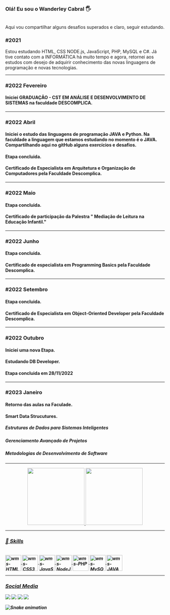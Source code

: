 
### Olá! Eu sou o Wanderley Cabral 🖐️ 
<br/>
Aqui vou compartilhar alguns desafios superados e claro, seguir estudando.
<h3>#2021</h3>Estou estudando HTML, CSS NODE.js, JavaScript, PHP, MySQL e C#.
Já tive contato com a INFORMÁTICA há muito tempo e agora, retornei aos estudos com desejo de adquirir conhecimento das novas linguagens de programação e novas tecnologias.
<hr>

<h3>#2022 Fevereiro</h3> 

<h4>Iniciei GRADUAÇÃO - CST EM ANÁLISE E DESENVOLVIMENTO DE SISTEMAS na faculdade DESCOMPLICA.</h4>
<hr>
<h3>#2022 Abril</h3> 

<h4>Iniciei o estudo das linguagens de programação JAVA e Python. Na faculdade a linguagem que estamos estudando no momento é o JAVA.
Compartilhando aqui no gitHub alguns exercícios e desafios.</h4>
<h4>Etapa concluida.</h4>
<h4>Certificado de  Especialista em Arquitetura e Organização de Computadores pela Faculdade Descomplica. </h4>

<hr>

<h3>#2022 Maio</h3> 

<h4>Etapa concluida.</h4>
<h4>Certificado de participação da Palestra " Mediação de Leitura na Educação Infantil."  </h4>

<hr>
<h3>#2022 Junho</h3> 

<h4>Etapa concluida. </h4>
<h4> Certificado de especialista em Programming Basics pela Faculdade Descomplica.</h4>

<hr>
<h3>#2022 Setembro</h3> 

<h4>Etapa concluida. </h4>
<h4> Certificado de Especialista em Object-Oriented Developer pela
Faculdade Descomplica.</h4>

<hr>

<h3>#2022 Outubro</h3> 

<h4>Iniciei uma nova Etapa. </h4>
<h4>Estudando DB Developer.</h4>

<h4>Etapa concluida em 28/11/2022 </h4>

<hr>
<h3>#2023 Janeiro </h3> 

<h4>Retorno das aulas na Faculade. </h4>
<h4>Smart Data Strucutures.</h4>
  <h5> Estruturas de Dados para Sistemas Inteligentes<h5>
  <h5> Gerenciamento Avançado de Projetos<h5>
  <h5> Metodologias de Desenvolvimento de Software<h5>

<hr>


<div align="center">
  <a href="https://github.com/cabraldasilvac">
  <img height="180em" src="https://github-readme-stats.vercel.app/api?username=cabraldasilvac&show_icons=true&theme=tokyonight&include_all_commits=true&count_private=true"/>
  <img height="180em" src="https://github-readme-stats.vercel.app/api/top-langs/?username=cabraldasilvac&layout=compact&langs_count=5&theme=tokyonight"/>
</div>
  
<hr>  
<h3>🚀 Skills</h3>
  <div style="display: inline_block"><br>  
    <img  align="center" alt="wms-HTML5" height="50" width="50" src="https://cdn.jsdelivr.net/gh/devicons/devicon/icons/html5/html5-original.svg" />
    <img  align="center" alt="wms-CSS3" height="50" width="50" src="https://cdn.jsdelivr.net/gh/devicons/devicon/icons/css3/css3-original.svg" />
    <img  align="center" alt="wms-JavaScript" height="50" width="50" src="https://cdn.jsdelivr.net/gh/devicons/devicon/icons/javascript/javascript-original.svg" />
    <img  align="center" alt="wms-NodeJs" height="50" width="50" src="https://cdn.jsdelivr.net/gh/devicons/devicon/icons/nodejs/nodejs-original.svg" />
    <img  align="center" alt="wms-PHP" height="50" width="50" src="https://cdn.jsdelivr.net/gh/devicons/devicon/icons/php/php-original.svg" />
    <img  align="center" alt="wms-MySQL" height="50" width="50" src="https://cdn.jsdelivr.net/gh/devicons/devicon/icons/mysql/mysql-original.svg" />
    <img  align="center" alt="wms-JAVA" height="50" width="50" src="https://cdn.jsdelivr.net/gh/devicons/devicon/icons/java/java-original.svg" />
  </div>
  
<hr>
 <h3>Social Media</h3>
<div> 
  <a href="https://instagram.com/pr.wanderley_cabral" target="_blank"><img src="https://img.shields.io/badge/-Instagram-%23E4405F?style=for-the-badge&logo=instagram&logoColor=white" target="_blank"></a>
    <a href="https://www.twitter.com/wanderleycabral/" target="_blank"><img src="https://img.shields.io/badge/-Twitter-%230077B5?style=for-the-badge&logo=twitter&logoColor=white%22%20target=%22_blank"></a> 
  <a href = "mailto:wcabraldasilvac@gmail.com"><img src="https://img.shields.io/badge/Gmail-D14836?style=for-the-badge&logo=gmail&logoColor=white"></a>
  <a href="https://www.linkedin.com/in/cabraldasilvac/" target="_blank"><img src="https://img.shields.io/badge/-LinkedIn-%230077B5?style=for-the-badge&logo=linkedin&logoColor=white" target="_blank"></a>
  </div>
 
 ![Snake animation](https://github.com/cabraldasilvac/cabraldasilvac/blob/output/github-contribution-grid-snake.svg)
 

